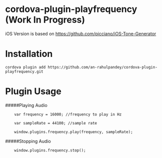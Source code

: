 # cordova-plugin-playfrequency (Work In Progress)

iOS Version is based on https://github.com/picciano/iOS-Tone-Generator


# Installation

    cordova plugin add https://github.com/an-rahulpandey/cordova-plugin-playfrequency.git


# Plugin Usage

#####Playing Audio

````
    var frequency = 16000; //frequency to play in Hz

    var sampleRate = 44100; //sample rate
    
    window.plugins.frequency.play(frequency, sampleRate);
````


#####Stopping Audio

````
    window.plugins.frequency.stop();
````
